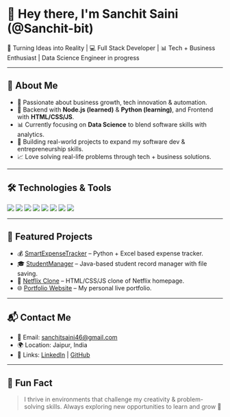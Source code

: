 # 👋 Hey there, I'm Sanchit Saini (@Sanchit-bit)  
🎯 Turning Ideas into Reality | 💻 Full Stack Developer | 📊 Tech + Business Enthusiast | Data Science Engineer in progress

---

## 🚀 About Me
- 🧠 Passionate about business growth, tech innovation & automation.
- 🔧 Backend with **Node.js (learned)** & **Python (learning)**, and Frontend with **HTML/CSS/JS**.
- 📊 Currently focusing on **Data Science** to blend software skills with analytics.
- 💼 Building real-world projects to expand my software dev & entrepreneurship skills.
- 📈 Love solving real-life problems through tech + business solutions.

---

## 🛠️ Technologies & Tools
<p>
  <img src="https://img.shields.io/badge/Java-%23ED8B00.svg?style=for-the-badge&logo=java&logoColor=white"/>
  <img src="https://img.shields.io/badge/Python-%2314354C.svg?style=for-the-badge&logo=python&logoColor=white"/>
  <img src="https://img.shields.io/badge/HTML5-%23E34F26.svg?style=for-the-badge&logo=html5&logoColor=white"/>
  <img src="https://img.shields.io/badge/CSS3-%231572B6.svg?style=for-the-badge&logo=css3&logoColor=white"/>
  <img src="https://img.shields.io/badge/JavaScript-%23F7DF1E.svg?style=for-the-badge&logo=javascript&logoColor=black"/>
  <img src="https://img.shields.io/badge/Node.js-43853D.svg?style=for-the-badge&logo=node.js&logoColor=white"/>
  <img src="https://img.shields.io/badge/MySQL-%2300f.svg?style=for-the-badge&logo=mysql&logoColor=white"/>
  <img src="https://img.shields.io/badge/C++-%2300599C.svg?style=for-the-badge&logo=c%2B%2B&logoColor=white"/>
</p>

---

## 📌 Featured Projects

- 💰 [SmartExpenseTracker](https://github.com/Sanchit-bit/SmartExpenseTracker) – Python + Excel based expense tracker.
- 🎓 [StudentManager](https://github.com/Sanchit-bit/StudentManager) – Java-based student record manager with file saving.
- 🎥 [Netflix Clone](https://github.com/Sanchit-bit/NetflixClone) – HTML/CSS/JS clone of Netflix homepage.
- 🌐 [Portfolio Website](https://github.com/Sanchit-bit/Portfolio) – My personal live portfolio.

---

## 📬 Contact Me
- 📧 Email: [sanchitsaini46@gmail.com](mailto:sanchitsaini46@gmail.com)
- 🌍 Location: Jaipur, India
- 🔗 Links: [LinkedIn](https://www.linkedin.com/in/sanchit-saini-0a703630a) | [GitHub](https://github.com/Sanchit-bit)

---

## 🧩 Fun Fact
> I thrive in environments that challenge my creativity & problem-solving skills. Always exploring new opportunities to learn and grow 🚀
